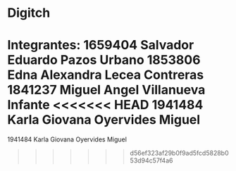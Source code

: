 # Digitch

Integrantes:
1659404 Salvador Eduardo Pazos Urbano
1853806 Edna Alexandra Lecea Contreras
1841237 Miguel Angel Villanueva Infante
<<<<<<< HEAD
1941484 Karla Giovana Oyervides Miguel
=======
1941484 Karla Giovana Oyervides Miguel
>>>>>>> d56ef323af29b0f9ad5fcd5828b053d94c57f4a6

